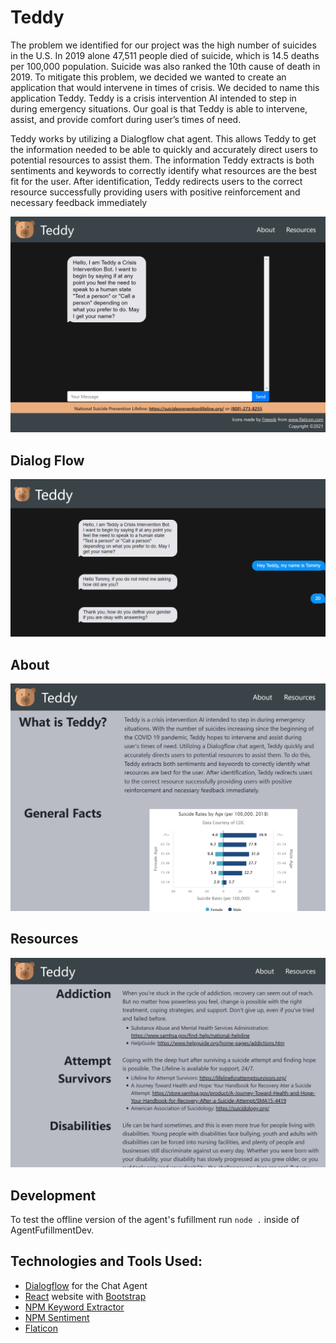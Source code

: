 # Teddy

The problem we identified for our project was the high number of suicides in the U.S. In 2019 alone 47,511 people died of suicide, which is 14.5 deaths per 100,000 population. Suicide was also ranked the 10th cause of death in 2019. To mitigate this problem, we decided we wanted to create an application that would intervene in times of crisis. We decided to name this application Teddy. Teddy is a crisis intervention AI intended to step in during emergency situations. Our goal is that Teddy is able to intervene, assist, and provide comfort during user’s times of need.

Teddy works by utilizing a Dialogflow chat agent. This allows Teddy to get the information needed to be able to quickly and accurately direct users to potential resources to assist them. The information Teddy extracts is both sentiments and keywords to correctly identify what resources are the best fit for the user. After identification, Teddy redirects users to the correct resource successfully providing users with positive reinforcement and necessary feedback immediately

![Image of Main Page](TeddyMedia/Main3-2.png)

## Dialog Flow

![Image of Dialog Flow](TeddyMedia/Teddy3-2Image.png)

## About

![Image of About Page](TeddyMedia/About.png)

## Resources

![Image of Resources Page](TeddyMedia/Resources3-2.png)

## Development

To test the offline version of the agent's fufillment run `node .` inside of AgentFufillmentDev.

## Technologies and Tools Used:

- [Dialogflow](https://cloud.google.com/dialogflow) for the Chat Agent
- [React](https://reactjs.org/) website with [Bootstrap](https://react-bootstrap.github.io/)
- [NPM Keyword Extractor](https://www.npmjs.com/package/keyword-extractor)
- [NPM Sentiment](https://www.npmjs.com/package/sentiment)
- [Flaticon](https://www.flaticon.com/free-icon/teddy-bear_771988?term=teddy%20bear&page=3&position=79&page=3&position=79&related_id=771988&origin=search)
